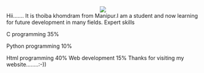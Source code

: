  <html>
 <body>
  <center><img src=" C:\Users\Lenovo\Desktop\thoiba.html\images"></center>
Hii…….
It is thoiba khomdram from Manipur.I am a student and now  learning for future development in many fields.
Expert skills
 
C  programming
 35%
 
Python programming
 10%
 
Html programming
 40%
Web development
 15%
Thanks for visiting my website……..:-))
</html>
